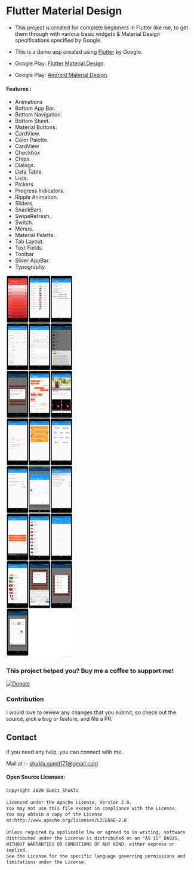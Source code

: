 # Flutter Material Design

- This project is created for complete beginners in Flutter like me, to get them through with various basic widgets & Material Design specifications specified by Google.

- This is a demo app created using [Flutter](https://flutter.dev/) by Google.

- Google Play: [Flutter Material Design](https://play.google.com/store/apps/details?id=com.fluttermaterialdesign).
- Google Play: [Android Material Design](https://play.google.com/store/apps/details?id=com.sumit.mymaterialdesign).

 #### Features :
- Animations
- Bottom App Bar.
- Bottom Navigation.
- Bottom Sheet.
- Material Buttons.
- CardView.
- Color Palette.
- CardView
- Checkbox
- Chips.
- Dialogs.
- Data Table.
- Lists.
- Pickers
- Progress Indicators.
- Ripple Animation.
- Sliders.
- SnackBars.
- SwipeRefresh.
- Switch.
- Menus.
- Material Palette.
- Tab Layout.
- Text Fields.
- Toolbar
- Sliver AppBar.
- Typography.

![image](https://github.com/SumitShukla007/Flutter_Material_Design/blob/master/images/flutter_md_images.jpg)


### This project helped you? Buy me a coffee to support me!
[![Donate](https://img.shields.io/badge/Donate-PayPal-green.svg)](https://www.paypal.com/paypalme/sumitshukla007)

### Contribution
I would love to review any changes that you submit, so check out the source, pick a bug or feature, and file a PR.

## Contact
If you need any help, you can connect with me.

Mail at :- shukla.sumit171@gmail.com

#### Open Source Licenses:
    Copyright 2020 Sumit Shukla

    Licensed under the Apache License, Version 2.0.
    You may not use this file except in compliance with the License.
    You may obtain a copy of the License at:http://www.apache.org/licenses/LICENSE-2.0

    Unless required by applicable law or agreed to in writing, software
    distributed under the License is distributed on an "AS IS" BASIS,
    WITHOUT WARRANTIES OR CONDITIONS OF ANY KIND, either express or implied.
    See the License for the specific language governing permissions and
    limitations under the License.

